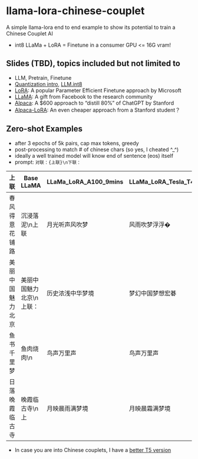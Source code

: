 # llama-lora-chinese-couplet
A simple llama-lora end to end example to show its potential to train a Chinese Couplet AI
- int8 LLaMa + LoRA = Finetune in a consumer GPU <= 16G vram!

## Slides (TBD), topics included but not limited to
- LLM, Pretrain, Finetune
- [Quantization intro](https://huggingface.co/blog/hf-bitsandbytes-integration), [LLM.int8](https://arxiv.org/abs/2208.07339)
- [LoRA](https://arxiv.org/abs/2106.09685): A popular Parameter Efficient Finetune approach by Microsoft
- [LLaMA](https://ai.facebook.com/blog/large-language-model-llama-meta-ai/): A gift from Facebook to the research community
- [Alpaca](https://crfm.stanford.edu/2023/03/13/alpaca.html): A $600 approach to “distill 80%” of ChatGPT by Stanford
- [Alpaca-LoRA](https://github.com/tloen/alpaca-lora): An even cheaper approach from a Stanford student？


## Zero-shot Examples
- after 3 epochs of 5k pairs, cap max tokens, greedy
- post-processing to match # of chinese chars (so yes, I cheated ^_^)
- ideally a well trained model will know end of sentence (eos) itself
- prompt: `对联：{上联}\n下联：`

|上联| Base LLaMA | LLaMa_LoRA_A100_9mins | LLaMa_LoRA_Tesla_T4_35mins |
| ----------- | ----------- | ----------- | ----------- |
|春风得意花铺路| 沉浸落泥\n上联 | 月光听声风吹梦 | 风雨吹梦浮浮� |
|美丽中国魅力北京| 美丽中国魅力北京\n上联： | 历史浓浅中华梦境 | 梦幻中国梦想宏碁|
|鱼书千里梦| 鱼肉烧肉\n | 鸟声万里声 | 鸟声万里声|
|日落晚霞临古寺| 晚霞临古寺\n上 | 月映晨雨满梦境 | 月映晨霜满梦境 |

- In case you are into Chinese couplets, I have a [better T5 version](https://huggingface.co/hululuzhu/chinese-couplet-t5-mengzi-finetune)
